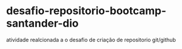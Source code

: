 # desafio-repositorio-bootcamp-santander-dio
atividade realcionada a o desafio de criação de repositorio git/github
